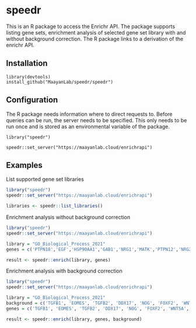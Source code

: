 # speedr
This is an R package to access the Enrichr API. The package supports listing gene sets, enrichment analysis of selected gene set library with and without background correction. The R package links to a derivation of the enrichr API.

## Installation 
```
library(devtools)
install_github("MaayanLab/speedr/speedr")
```

## Configuration

The R package needs information where to direct requests to. Before queries can be run, the server needs to be specified. This only needs to be run once and is stored as an environmental variable of the package.
```
library("speedr")

speedr::set_server("https://maayanlab.cloud/enrichrapi")
```

## Examples

List supported gene set libraries
```R
library("speedr")
speedr::set_server("https://maayanlab.cloud/enrichrapi")

libraries <- speedr::list_libraries()
```

Enrichment analysis without background correction
```R
library("speedr")
speedr::set_server("https://maayanlab.cloud/enrichrapi")

library = "GO_Biological_Process_2021"
genes = c('PTPN18','EGF','HSP90AA1','GAB1','NRG1','MATK','PTPN12','NRG2','PTK6','PRKCA','ERBIN','EREG','BTC','NRG4','PIK3R1','PIK3CA','CDC37','GRB2','STUB1','HBEGF','GRB7')

result <- speedr::enrich(library, genes)
```


Enrichment analysis with background correction
```R
library("speedr")
speedr::set_server("https://maayanlab.cloud/enrichrapi")

library = "GO_Biological_Process_2021"
background = c('TGFB1', 'EOMES', 'TGFB2', 'DDX17', 'NOG', 'FOXF2', 'WNT5A', 'HGF', 'HMGA2', 'HNRNPAB', 'PTPN18','EGF','HSP90AA1','GAB1','NRG1','MATK','PTPN12','NRG2','PTK6','PRKCA','ERBIN','EREG','BTC','NRG4','PIK3R1','PIK3CA','CDC37','GRB2','STUB1','HBEGF','GRB7')
genes = c('TGFB1', 'EOMES', 'TGFB2', 'DDX17', 'NOG', 'FOXF2', 'WNT5A', 'HGF', 'HMGA2', 'HNRNPAB', 'PTPN18','EGF','HSP90AA1','GAB1','NRG1','MATK','PTPN12','NRG2','PTK6','PRKCA','ERBIN','EREG','BTC','NRG4','PIK3R1','PIK3CA','CDC37','GRB2','STUB1','HBEGF','GRB7')

result <- speedr::enrich(library, genes, background)

```

